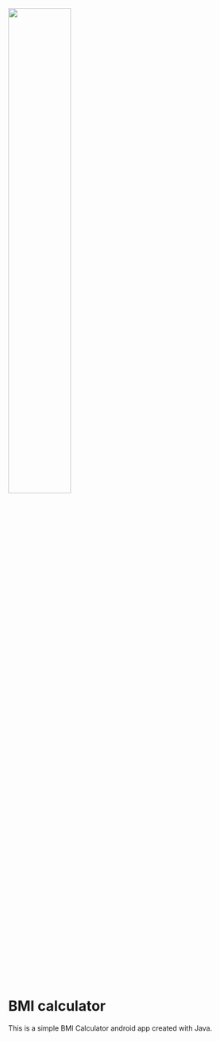 <img src="https://media.giphy.com/media/fRhSHzQ4NXOdrHIZJd/giphy.gif" width="50%">

# BMI calculator

This is a simple BMI Calculator android app created with Java.
